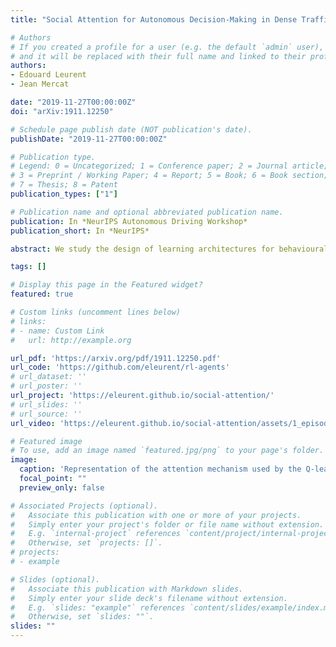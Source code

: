 ```yaml
---
title: "Social Attention for Autonomous Decision-Making in Dense Traffic."

# Authors
# If you created a profile for a user (e.g. the default `admin` user), write the username (folder name) here 
# and it will be replaced with their full name and linked to their profile.
authors:
- Edouard Leurent
- Jean Mercat

date: "2019-11-27T00:00:00Z"
doi: "arXiv:1911.12250"

# Schedule page publish date (NOT publication's date).
publishDate: "2019-11-27T00:00:00Z"

# Publication type.
# Legend: 0 = Uncategorized; 1 = Conference paper; 2 = Journal article;
# 3 = Preprint / Working Paper; 4 = Report; 5 = Book; 6 = Book section;
# 7 = Thesis; 8 = Patent
publication_types: ["1"]

# Publication name and optional abbreviated publication name.
publication: In *NeurIPS Autonomous Driving Workshop*
publication_short: In *NeurIPS*

abstract: We study the design of learning architectures for behavioural planning in a dense traffic setting. Such architectures should deal with a varying number of nearby vehicles, be invariant to the ordering chosen to describe them, while staying accurate and compact. We observe that the two most popular representations in the literature do not fit these criteria, and perform badly on an complex negotiation task. We propose an attention-based architecture that satisfies all these properties and explicitly accounts for the existing interactions between the traffic participants. We show that this architecture leads to significant performance gains, and is able to capture interactions patterns that can be visualised and qualitatively interpreted. Videos and code are available at this [https URL](https://eleurent.github.io/social-attention/).

tags: []

# Display this page in the Featured widget?
featured: true

# Custom links (uncomment lines below)
# links:
# - name: Custom Link
#   url: http://example.org

url_pdf: 'https://arxiv.org/pdf/1911.12250.pdf'
url_code: 'https://github.com/eleurent/rl-agents'
# url_dataset: ''
# url_poster: ''
url_project: 'https://eleurent.github.io/social-attention/'
# url_slides: ''
# url_source: ''
url_video: 'https://eleurent.github.io/social-attention/assets/1_episode.mp4'

# Featured image
# To use, add an image named `featured.jpg/png` to your page's folder. 
image:
  caption: 'Representation of the attention mechanism used by the Q-learning neural network to make driving decisions.'
  focal_point: ""
  preview_only: false

# Associated Projects (optional).
#   Associate this publication with one or more of your projects.
#   Simply enter your project's folder or file name without extension.
#   E.g. `internal-project` references `content/project/internal-project/index.md`.
#   Otherwise, set `projects: []`.
# projects:
# - example

# Slides (optional).
#   Associate this publication with Markdown slides.
#   Simply enter your slide deck's filename without extension.
#   E.g. `slides: "example"` references `content/slides/example/index.md`.
#   Otherwise, set `slides: ""`.
slides: ""
---
```

